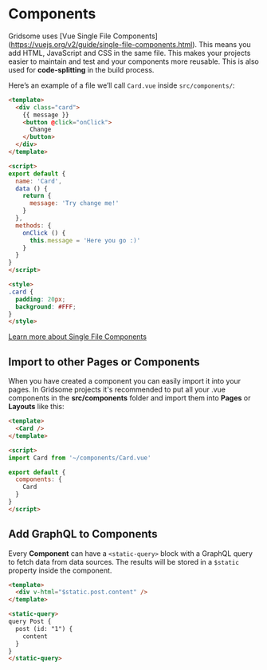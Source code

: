 # Components

Gridsome uses [Vue Single File Components] (https://vuejs.org/v2/guide/single-file-components.html). This means you add HTML, JavaScript and CSS in the same file. This makes your projects easier to maintain and test and your components more reusable. This is also used for **code-splitting** in the build process.

Here’s an example of a file we’ll call `Card.vue` inside `src/components/`:


```html
<template>
  <div class="card">
    {{ message }}
    <button @click="onClick">
      Change
    </button>
  </div>
</template>

<script>
export default {
  name: 'Card',
  data () {
    return {
      message: 'Try change me!'
    }
  },
  methods: {
    onClick () {
      this.message = 'Here you go :)'
    }
  }
}
</script>

<style>
.card {
  padding: 20px;
  background: #FFF;
}
</style>

```

[Learn more about Single File Components](https://vuejs.org/v2/guide/single-file-components.html)

## Import to other Pages or Components
When you have created a component you can easily import it into your pages. In Gridsome projects it's recommended to put all your .vue components in the **src/components** folder and import them into **Pages** or **Layouts** like this:

```html
<template>
  <Card />
</template>

<script>
import Card from '~/components/Card.vue'

export default {
  components: {
    Card
  }
}
</script>

```

## Add GraphQL to Components

Every **Component** can have a `<static-query>` block with a GraphQL query
to fetch data from data sources. The results will be stored in a
`$static` property inside the component.

```html
<template>
  <div v-html="$static.post.content" />
</template>

<static-query>
query Post {
  post (id: "1") {
    content
  }
}
</static-query>

```
